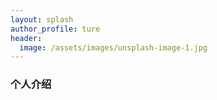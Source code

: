 ```yaml
---
layout: splash
author_profile: ture
header:
  image: /assets/images/unsplash-image-1.jpg
---
```


### 个人介绍
